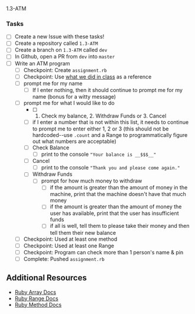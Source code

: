 1.3-ATM
### Tasks
- [ ] Create a new Issue with these tasks!
- [ ] Create a repository called `1.3-ATM`
- [ ] Create a branch on `1.3-ATM` called `dev`
- [ ] In Github, open a PR from `dev` into `master`
- [ ] Write an ATM program
  - [ ] Checkpoint: Create `assignment.rb`
  - [ ] Checkpoint: Use [what we did in class](http://rpearce.gitbooks.io/ruby-june-2015/content/notes/1-2.html) as a reference
  - [ ] prompt me for my name
    - [ ] If I enter nothing, then it should continue to prompt me for my name (bonus for a witty message)
  - [ ] prompt me for what I would like to do
    - [ ] 1. Check my balance, 2. Withdraw Funds or 3. Cancel
    - [ ] if I enter a number that is not within this list, it needs to continue to prompt me to enter either 1, 2 or 3 (this should not be hardcoded--use `.count` and a Range to programmatically figure out what numbers are acceptable)
    - [ ] Check Balance
      - [ ] print to the console `"Your balance is __$$$__"`
    - [ ] Cancel
      - [ ] print to the console `"Thank you and please come again."`
    - [ ] Withdraw Funds
      - [ ] prompt for how much money to withdraw
        - [ ] if the amount is greater than the amount of money in the machine, print that the machine doesn't have that much money
        - [ ] if the amount is greater than the amount of money the user has available, print that the user has insufficient funds
        - [ ] if all is well, tell them to please take their money and then tell them their new balance
  - [ ] Checkpoint: Used at least one method
  - [ ] Checkpoint: Used at least one Range
  - [ ] Checkpoint: Program can check more than 1 person's name & pin
  - [ ] Complete: Pushed `assignment.rb`

## Additional Resources
* [Ruby Array Docs](http://ruby-doc.org/core-2.2.2/Enumerable.html)
* [Ruby Range Docs](http://ruby-doc.org/core-2.2.2/Range.html)
* [Ruby Method Docs](http://ruby-doc.org/core-2.2.2/Method.html)
